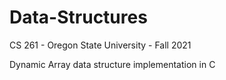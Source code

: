 # Data-Structures
CS 261 - Oregon State University - Fall 2021

Dynamic Array data structure implementation in C
